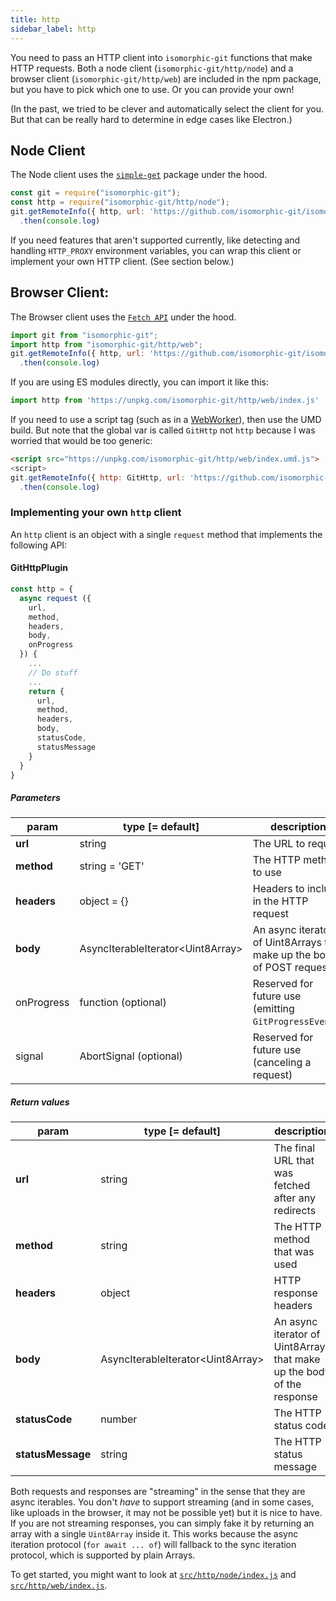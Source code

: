 ```yaml
---
title: http
sidebar_label: http
---
```


You need to pass an HTTP client into `isomorphic-git` functions that make HTTP requests.
Both a node client (`isomorphic-git/http/node`) and a browser client (`isomorphic-git/http/web`) are included in the npm package, but you have to pick which one to use.
Or you can provide your own!

(In the past, we tried to be clever and automatically select the client for you. But that can be really hard to determine in edge cases like Electron.)

## Node Client

The Node client uses the [`simple-get`](https://npm.im/simple-get) package under the hood.

```js
const git = require("isomorphic-git");
const http = require("isomorphic-git/http/node");
git.getRemoteInfo({ http, url: 'https://github.com/isomorphic-git/isomorphic-git' })
  .then(console.log)
```

If you need features that aren't supported currently, like detecting and handling `HTTP_PROXY` environment variables, you can
wrap this client or implement your own HTTP client. (See section below.)

## Browser Client:

The Browser client uses the [`Fetch API`](https://developer.mozilla.org/en-US/docs/Web/API/Fetch_API) under the hood.

```js
import git from "isomorphic-git";
import http from "isomorphic-git/http/web";
git.getRemoteInfo({ http, url: 'https://github.com/isomorphic-git/isomorphic-git' })
  .then(console.log)
```

If you are using ES modules directly, you can import it like this:
```js
import http from 'https://unpkg.com/isomorphic-git/http/web/index.js'
```

If you need to use a script tag (such as in a [WebWorker](./guide-webworker)), then use the UMD build. But note that the global var is called `GitHttp` not `http` because I was worried that would be too generic:
```html
<script src="https://unpkg.com/isomorphic-git/http/web/index.umd.js">
<script>
git.getRemoteInfo({ http: GitHttp, url: 'https://github.com/isomorphic-git/isomorphic-git' })
  .then(console.log)
```

### Implementing your own `http` client

An `http` client is an object with a single `request` method that implements the following API:

#### GitHttpPlugin

```js
const http = {
  async request ({
    url,
    method,
    headers,
    body,
    onProgress
  }) {
    ...
    // Do stuff
    ...
    return {
      url,
      method,
      headers,
      body,
      statusCode,
      statusMessage
    }
  }
}
```

##### Parameters

| param       | type [= default]                    | description                                                             |
| ----------- | ----------------------------------- | ----------------------------------------------------------------------- |
| **url**     | string                              | The URL to request                                                      |
| **method**  | string = 'GET'                      | The HTTP method to use                                                  |
| **headers** | object = {}                         | Headers to include in the HTTP request                                  |
| **body**    | AsyncIterableIterator\<Uint8Array\> | An async iterator of Uint8Arrays that make up the body of POST requests |
| onProgress  | function (optional)                 | Reserved for future use (emitting `GitProgressEvent`s)                  |
| signal      | AbortSignal (optional)              | Reserved for future use (canceling a request)                           |

##### Return values

| param             | type [= default]                    | description                                                            |
| ----------------- | ----------------------------------- | ---------------------------------------------------------------------- |
| **url**           | string                              | The final URL that was fetched after any redirects                     |
| **method**        | string                              | The HTTP method that was used                                          |
| **headers**       | object                              | HTTP response headers                                                  |
| **body**          | AsyncIterableIterator\<Uint8Array\> | An async iterator of Uint8Arrays that make up the body of the response |
| **statusCode**    | number                              | The HTTP status code                                                   |
| **statusMessage** | string                              | The HTTP status message                                                |

Both requests and responses are "streaming" in the sense that they are async iterables.
You don't _have_ to support streaming (and in some cases, like uploads in the browser, it may not be possible yet) but it is nice to have.
If you are not streaming responses, you can simply fake it by returning an array with a single `Uint8Array` inside it.
This works because the async iteration protocol (`for await ... of`) will fallback to the sync iteration protocol, which is supported by plain Arrays.

To get started, you might want to look at [`src/http/node/index.js`](https://github.com/isomorphic-git/isomorphic-git/blob/main/src/http/node/index.js)
and [`src/http/web/index.js`](https://github.com/isomorphic-git/isomorphic-git/blob/main/src/http/web/index.js).
